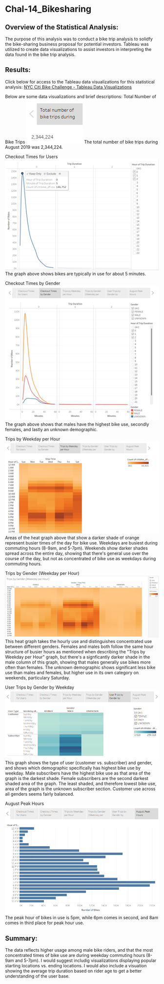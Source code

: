 # Chal-14_Bikesharing

## Overview of the Statistical Analysis:
The purpose of this analysis was to conduct a bike trip analysis to solidfy the bike-sharing business proposal for potential investors. Tableau was utilized to create data visualizations to assist investors in interpreting the data found in the bike trip analysis.

## Results: 
Click below for access to the Tableau data visualizations for this statistical analysis:
[NYC Citi Bike Challenge - Tableau Data Visualizations](https://public.tableau.com/shared/D5DMMPJF6?:display_count=n&:origin=viz_share_link)

Below are some data visualizations and brief descriptions:
Total Number of Bike Trips
![this is an image](https://github.com/ncalson/Chal-14_Bikesharing/blob/main/images/Number%20of%20Trips.png)
The total number of bike trips during August 2019 was 2,344,224.

Checkout Times for Users
![this is an image](https://github.com/ncalson/Chal-14_Bikesharing/blob/main/images/Checkout%20Times%20for%20Users_labeled.png)
The graph above shows bikes are typically in use for about 5 minutes. 

Checkout Times by Gender
![this is an image](https://github.com/ncalson/Chal-14_Bikesharing/blob/main/images/Checkout%20Times%20by%20Gender.png)
The graph above shows that males have the highest bike use, secondly females, and lastly an unknown demographic.

Trips by Weekday per Hour
![this is an image](https://github.com/ncalson/Chal-14_Bikesharing/blob/main/images/Trips%20by%20Weekday%20per%20Hour.png)
Areas of the heat graph above that show a darker shade of orange represent busier times of the day for bike use. Weekdays are busiest during commuting hours (8-9am, and 5-7pm). Weekends show darker shades spread across the entire day, showing that there's general use over the course of the day, but not as concentrated of bike use as weekdays during commuting hours.

Trips by Gender (Weekday per Hour)
![this is an image](https://github.com/ncalson/Chal-14_Bikesharing/blob/main/images/Trips%20by%20Gender%20(Weekday%20per%20Hour).png)
This heat graph takes the hourly use and distinguishes concentrated use between different genders. Females and males both follow the same hour structure of busier hours as mentioned when describing the "Trips by Weekday per Hour" graph, but there's a signficantly darker shade in the male column of this graph, showing that males generally use bikes more often than females. The unknown demographic shows significant less bike use than males and females, but higher use in its own category on weekends, particulary Saturday.

User Trips by Gender by Weekday
![this is an image](https://github.com/ncalson/Chal-14_Bikesharing/blob/main/images/User%20Trips%20by%20Gender%20by%20Weekday.png)
This graph shows the type of user (customer vs. subscriber) and gender, and shows which demographic specifically has highest bike use by weekday. Male subscribers have the highest bike use as that area of the graph is the darkest shade. Female subscribers are the second darkest shaded area of the graph. The least shaded, and therefore lowest bike use, area of the graph is the unknown subscriber section. Customer use across all genders seems fairly balanced.

August Peak Hours
![this is an image](https://github.com/ncalson/Chal-14_Bikesharing/blob/main/images/August%20Peak%20Hours.png)
The peak hour of bikes in use is 5pm, while 6pm comes in second, and 8am comes in third place for peak hour use.

## Summary:
The data reflects higher usage among male bike riders, and that the most concentrated times of bike use are during weekday commuting hours (8-9am and 5-7pm).
I would suggest includig visualizations displaying popular starting locations vs. ending locations. I would also include a visuation showing the average trip duration based on rider age to get a better understanding of the user base.
